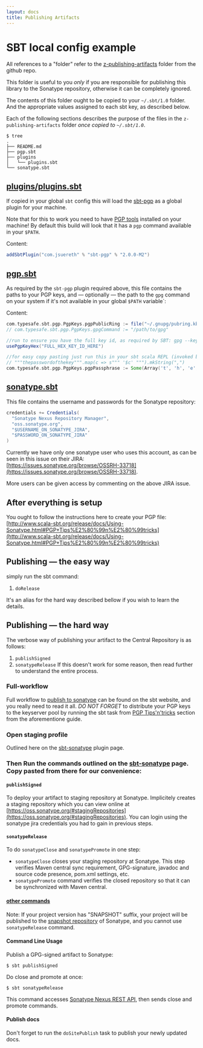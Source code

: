 ```yaml
---
layout: docs
title: Publishing Artifacts
---
```

# SBT local config example

All references to a "folder" refer to the [z-publishing-artifacts](https://github.com/busymachines/busymachines-commons/tree/master/z-publishing-artifacts) folder from the github repo.

This folder is useful to you _only_ if you are responsible for publishing this library to the Sonatype repository, otherwise it can be completely ignored.

The contents of this folder ought to be copied to your `~/.sbt/1.0` folder. And the appropriate values assigned to each sbt key, as described below.

Each of the following sections describes the purpose of the files in the `z-publishing-artifacts` folder *once copied to `~/.sbt/1.0`*.
```
$ tree
.
├── README.md
├── pgp.sbt
├── plugins
│   └── plugins.sbt
└── sonatype.sbt
```

## [plugins/plugins.sbt](https://github.com/busymachines/busymachines-commons/blob/master/z-publishing-artifacts/plugins/plugins.sbt)

If copied in your global `sbt` config this will load the [sbt-pgp](https://github.com/sbt/sbt-pgp) as a global plugin for your machine.

Note that for this to work you need to have [PGP tools](https://gpgtools.org/) installed on your machine! By default this build will look that it has a `pgp` command available in your `$PATH`.

Content:
```scala
addSbtPlugin("com.jsuereth" % "sbt-pgp" % "2.0.0-M2")
```

## [pgp.sbt](https://github.com/busymachines/busymachines-commons/blob/master/z-publishing-artifacts/pgp.sbt)
As required by the `sbt-pgp` plugin required above, this file contains the paths to your PGP keys, and — optionally — the path to the `gpg` command on your system if it's not available in your global `$PATH` variable`:

Content:
```scala
com.typesafe.sbt.pgp.PgpKeys.pgpPublicRing := file("~/.gnupg/pubring.kbx")
// com.typesafe.sbt.pgp.PgpKeys.gpgCommand := "/path/to/gpg"

//run to ensure you have the full key id, as required by SBT: gpg --keyid-format LONG -k
usePgpKeyHex("FULL_HEX_KEY_ID_HERE")

//for easy copy pasting just run this in your sbt scala REPL (invoked by > console):
// """thepasswordofthekey""".map(c => s""" '$c' """).mkString(",")
com.typesafe.sbt.pgp.PgpKeys.pgpPassphrase := Some(Array('t', 'h', 'e', 'p', 'a', 's', 'w', 'o', 'r', 'd', 'o', 'f', 't', 'h', 'e', 'k', 'e', 'y'))
```

## [sonatype.sbt](https://github.com/busymachines/busymachines-commons/blob/master/z-publishing-artifacts/sonatype.sbt)

This file contains the username and passwords for the Sonatype repository:

```scala
credentials += Credentials(
  "Sonatype Nexus Repository Manager",
  "oss.sonatype.org",
  "$USERNAME_ON_SONATYPE_JIRA",
  "$PASSWORD_ON_SONATYPE_JIRA"
)
```

Currently we have only one sonatype user who uses this account, as can be seen in this issue on their JIRA:
[https://issues.sonatype.org/browse/OSSRH-33718](https://issues.sonatype.org/browse/OSSRH-33718).

More users can be given access by commenting on the above JIRA issue.

## After everything is setup

You ought to follow the instructions here to create your PGP file:
[http://www.scala-sbt.org/release/docs/Using-Sonatype.html#PGP+Tips%E2%80%99n%E2%80%99tricks](http://www.scala-sbt.org/release/docs/Using-Sonatype.html#PGP+Tips%E2%80%99n%E2%80%99tricks)

## Publishing — the easy way

simply run the sbt command:
1. `doRelease`

It's an alias for the hard way described bellow if you wish to learn the details.

## Publishing — the hard way

The verbose way of publishing your artifact to the Central Repository is as follows:
1. `publishSigned`
2. `sonatypeRelease`
If this doesn't work for some reason, then read further to understand the entire process.

### Full-workflow

Full workflow to [publish to sonatype](http://www.scala-sbt.org/release/docs/Using-Sonatype.html#Using+Sonatype) can be found on the sbt website, and you really need to read it all. _DO NOT FORGET_ to distribute your PGP keys to the keyserver pool by running the sbt task from [PGP Tips'n'tricks](https://www.scala-sbt.org/release/docs/Using-Sonatype.html#PGP+Tips%E2%80%99n%E2%80%99tricks) section from the aforementione guide.

### Open staging profile

Outlined here on the [sbt-sonatype](https://github.com/xerial/sbt-sonatype/blob/master/workflow.md) plugin page.

### Then Run the commands outlined on the [sbt-sonatype](https://github.com/xerial/sbt-sonatype#publishing-your-artifact) page. Copy pasted from there for our convenience:

#### `publishSigned`

To deploy your artifact to staging repository at Sonatype. Implicitely creates a staging repository which you can view online at [https://oss.sonatype.org/#stagingRepositories](https://oss.sonatype.org/#stagingRepositories). You can login using the sonatype jira credentials you had to gain in previous steps.

#### `sonatypeRelease`

To do `sonatypeClose` and `sonatypePromote` in one step:
  * `sonatypeClose` closes your staging repository at Sonatype. This step verifies Maven central sync requirement, GPG-signature, javadoc
   and source code presence, pom.xml settings, etc.
  * `sonatypePromote` command verifies the closed repository so that it can be synchronized with Maven central.

#### [other commands](https://github.com/xerial/sbt-sonatype#available-commands)

Note: If your project version has "SNAPSHOT" suffix, your project will be published to the [snapshot repository](http://oss.sonatype.org/content/repositories/snapshots) of Sonatype, and you cannot use `sonatypeRelease` command.

#### Command Line Usage

Publish a GPG-signed artifact to Sonatype:
```
$ sbt publishSigned
```

Do close and promote at once:
```
$ sbt sonatypeRelease
```
This command accesses [Sonatype Nexus REST API](https://oss.sonatype.org/nexus-staging-plugin/default/docs/index.html), then sends close and promote commands.

#### Publish docs

Don't forget to run the `doSitePublish` task to publish your newly updated docs.